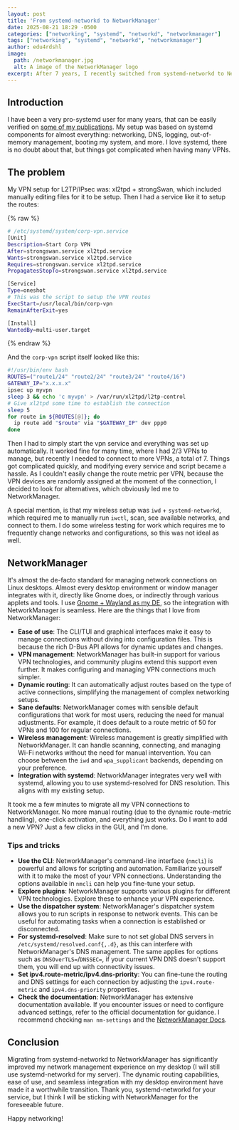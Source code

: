```yaml
---
layout: post
title: 'From systemd-networkd to NetworkManager'
date: 2025-08-21 18:29 -0500
categories: ["networking", "systemd", "networkd", "networkmanager"]
tags: ["networking", "systemd", "networkd", "networkmanager"]
author: edu4rdshl
image:
  path: /networkmanager.jpg
  alt: A image of the NetworkManager logo
excerpt: After 7 years, I recently switched from systemd-networkd to NetworkManager for managing my network connections. VPNs were the main reason for the switch.
---
```


## Introduction

I have been a very pro-systemd user for many years, that can be easily verified on [some of my publications](https://infosec.exchange/@edu4rdshl/111701075297507646). My setup was based on systemd components for almost everything: networking, DNS, logging, out-of-memory management, booting my system, and more. I love systemd, there is no doubt about that, but things got complicated when having many VPNs.

## The problem

My VPN setup for L2TP/IPsec was: xl2tpd + strongSwan, which included manually editing files for it to be setup. Then I had a service like it to setup the routes:

{% raw %}
```bash
# /etc/systemd/system/corp-vpn.service
[Unit]
Description=Start Corp VPN
After=strongswan.service xl2tpd.service
Wants=strongswan.service xl2tpd.service
Requires=strongswan.service xl2tpd.service
PropagatesStopTo=strongswan.service xl2tpd.service

[Service]
Type=oneshot
# This was the script to setup the VPN routes
ExecStart=/usr/local/bin/corp-vpn
RemainAfterExit=yes

[Install]
WantedBy=multi-user.target
```
{% endraw %}

And the `corp-vpn` script itself looked like this:

```bash
#!/usr/bin/env bash
ROUTES=("route1/24" "route2/24" "route3/24" "route4/16")
GATEWAY_IP="x.x.x.x"
ipsec up myvpn
sleep 3 && echo 'c myvpn' > /var/run/xl2tpd/l2tp-control
# Give xl2tpd some time to establish the connection
sleep 5
for route in ${ROUTES[@]}; do
  ip route add "$route" via "$GATEWAY_IP" dev ppp0
done
```

Then I had to simply start the vpn service and everything was set up automatically. It worked fine for many time, where I had 2/3 VPNs to manage, but recently I needed to connect to more VPNs, a total of 7. Things got complicated quickly, and modifying every service and script became a hassle. As I couldn't easily change the route metric per VPN, because the VPN devices are randomly assigned at the moment of the connection, I decided to look for alternatives, which obviously led me to NetworkManager.

A special mention, is that my wireless setup was `iwd` + `systemd-networkd`, which required me to manually run `iwctl`, scan, see available networks, and connect to them. I do some wireless testing for work which requires me to frequently change networks and configurations, so this was not ideal as well.

## NetworkManager

It's almost the de-facto standard for managing network connections on Linux desktops. Almost every desktop environment or window manager integrates with it, directly like Gnome does, or indirectly through various applets and tools. I use [Gnome + Wayland as my DE](https://www.edu4rdshl.dev/posts/my-move-to-wayland-it-s-finally-ready/), so the integration with NetworkManager is seamless. Here are the things that I love from NetworkManager:

- **Ease of use**: The CLI/TUI and graphical interfaces make it easy to manage connections without diving into configuration files. This is because the rich D-Bus API allows for dynamic updates and changes.
- **VPN management**: NetworkManager has built-in support for various VPN technologies, and community plugins extend this support even further. It makes configuring and managing VPN connections much simpler.
- **Dynamic routing**: It can automatically adjust routes based on the type of active connections, simplifying the management of complex networking setups.
- **Sane defaults**: NetworkManager comes with sensible default configurations that work for most users, reducing the need for manual adjustments. For example, it does default to a route metric of 50 for VPNs and 100 for regular connections.
- **Wireless management**: Wireless management is greatly simplified with NetworkManager. It can handle scanning, connecting, and managing Wi-Fi networks without the need for manual intervention. You can choose between the `iwd` and `wpa_supplicant` backends, depending on your preference.
- **Integration with systemd**: NetworkManager integrates very well with systemd, allowing you to use systemd-resolved for DNS resolution. This aligns with my existing setup.

It took me a few minutes to migrate all my VPN connections to NetworkManager. No more manual routing (due to the dynamic route-metric handling), one-click activation, and everything just works. Do I want to add a new VPN? Just a few clicks in the GUI, and I'm done.

### Tips and tricks

- **Use the CLI**: NetworkManager's command-line interface (`nmcli`) is powerful and allows for scripting and automation. Familiarize yourself with it to make the most of your VPN connections. Understanding the options available in `nmcli` can help you fine-tune your setup.
- **Explore plugins**: NetworkManager supports various plugins for different VPN technologies. Explore these to enhance your VPN experience.
- **Use the dispatcher system**: NetworkManager's dispatcher system allows you to run scripts in response to network events. This can be useful for automating tasks when a connection is established or disconnected.
- **For systemd-resolved**: Make sure to not set global DNS servers in `/etc/systemd/resolved.conf{,.d}`, as this can interfere with NetworkManager's DNS management. The same applies for options such as `DNSOverTLS=`/`DNSSEC=`, if your current VPN DNS doesn't support them, you will end up with connectivity issues.
- **Set ipv4.route-metric/ipv4.dns-priority**: You can fine-tune the routing and DNS settings for each connection by adjusting the `ipv4.route-metric` and `ipv4.dns-priority` properties.
- **Check the documentation**: NetworkManager has extensive documentation available. If you encounter issues or need to configure advanced settings, refer to the official documentation for guidance. I recommend checking `man nm-settings` and the [NetworkManager Docs](https://networkmanager.dev/docs/).

## Conclusion

Migrating from systemd-networkd to NetworkManager has significantly improved my network management experience on my desktop (I will still use systemd-networkd for my server). The dynamic routing capabilities, ease of use, and seamless integration with my desktop environment have made it a worthwhile transition. Thank you, systemd-networkd for your service, but I think I will be sticking with NetworkManager for the foreseeable future.

Happy networking!